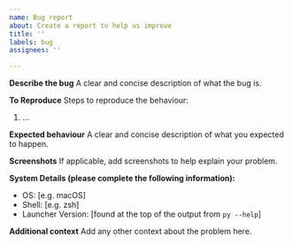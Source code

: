 ```yaml
---
name: Bug report
about: Create a report to help us improve
title: ''
labels: bug
assignees: ''

---
```


**Describe the bug**
A clear and concise description of what the bug is.

**To Reproduce**
Steps to reproduce the behaviour:
1. ...

**Expected behaviour**
A clear and concise description of what you expected to happen.

**Screenshots**
If applicable, add screenshots to help explain your problem.

**System Details (please complete the following information):**
 - OS: [e.g. macOS]
 - Shell: [e.g. zsh]
 - Launcher Version: [found at the top of the output from `py --help`]

**Additional context**
Add any other context about the problem here.
